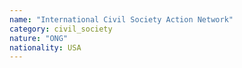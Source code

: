 ```yaml
---
name: "International Civil Society Action Network"
category: civil_society
nature: "ONG"
nationality: USA
---
```

    